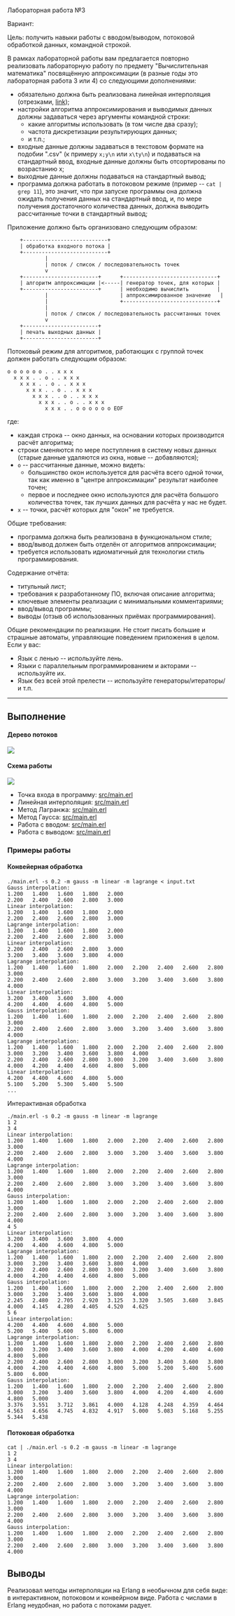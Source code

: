 Лабораторная работа №3

Вариант: 

Цель: получить навыки работы с вводом/выводом, потоковой обработкой данных, командной строкой.

В рамках лабораторной работы вам предлагается повторно реализовать лабораторную работу по предмету "Вычислительная математика" посвящённую аппроксимации (в разные годы это лабораторная работа 3 или 4) со следующими дополнениями:

- обязательно должна быть реализована линейная интерполяция (отрезками, [link](https://en.wikipedia.org/wiki/Linear_interpolation));
- настройки алгоритма аппроксимирования и выводимых данных должны задаваться через аргументы командной строки:
   - какие алгоритмы использовать (в том числе два сразу);
   - частота дискретизации результирующих данных;
   - и т.п.;
- входные данные должны задаваться в текстовом формате на подобии ".csv" (к примеру `x;y\n` или `x\ty\n`) и подаваться на стандартный ввод, входные данные должны быть отсортированы по возрастанию x;
- выходные данные должны подаваться на стандартный вывод;
- программа должна работать в потоковом режиме (пример -- `cat | grep 11`), это значит, что при запуске программы она должна ожидать получения данных на стандартный ввод, и, по мере получения достаточного количества данных, должна выводить рассчитанные точки в стандартный вывод;

Приложение должно быть организовано следующим образом:

```text
    +---------------------------+
    | обработка входного потока |
    +---------------------------+
            |
            | поток / список / последовательность точек
            v
    +------------------------+      +------------------------------+
    | алгоритм аппроксимации |<-----| генератор точек, для которых |
    +------------------------+      | необходимо вычислить         |
            |                       | аппроксимированное значение   |
            |                       +------------------------------+
            |
            | поток / список / последовательность рассчитанных точек
            v
    +------------------------+
    | печать выходных данных |
    +------------------------+
```

Потоковый режим для алгоритмов, работающих с группой точек должен работать следующим образом:

```text
o o o o o o . . x x x
  x x x . . o . . x x x
    x x x . . o . . x x x
      x x x . . o . . x x x
        x x x . . o . . x x x
          x x x . . o . . x x x
            x x x . . o o o o o o EOF
```

где:

- каждая строка -- окно данных, на основании которых производится расчёт алгоритма;
- строки сменяются по мере поступления в систему новых данных (старые данные удаляются из окна, новые -- добавляются);
- `o` -- рассчитанные данные, можно видеть:
   - большинство окон используется для расчёта всего одной точки, так как именно в "центре аппроксимации" результат наиболее точен;
   - первое и последнее окно используются для расчёта большого количества точек, так лучших данных для расчёта у нас не будет.
- `x` -- точки, расчёт которых для "окон" не требуется.

Общие требования:

- программа должна быть реализована в функциональном стиле;
- ввод/вывод должен быть отделён от алгоритмов аппроксимации;
- требуется использовать идиоматичный для технологии стиль программирования.

Содержание отчёта:

- титульный лист;
- требования к разработанному ПО, включая описание алгоритма;
- ключевые элементы реализации с минимальными комментариями;
- ввод/вывод программы;
- выводы (отзыв об использованных приёмах программирования).

Общие рекомендации по реализации. Не стоит писать большие и страшные автоматы, управляющие поведением приложения в целом. Если у вас:

- Язык с ленью -- используйте лень.
- Языки с параллельным программированием и акторами -- используйте их.
- Язык без всей этой прелести -- используйте генераторы/итераторы/и т.п.


---

## Выполнение

#### Дерево потоков
![](img/thread_tree.png)

#### Схема работы
![](img/schema.png)

- Точка входа в программу: [src/main.erl](src/main.erl)
- Линейная интерполяция: [src/main.erl](src/linear.erl)
- Метод Лагранжа: [src/main.erl](src/lagrange.erl)
- Метод Гаусса: [src/main.erl](src/gauss.erl)
- Работа с вводом: [src/main.erl](src/input.erl)
- Работа с выводом: [src/main.erl](src/gauss.erl)

### Примеры работы

#### Конвейерная обработка
```shell
./main.erl -s 0.2 -m gauss -m linear -m lagrange < input.txt
Gauss interpolation:
1.200   1.400   1.600   1.800   2.000
2.200   2.400   2.600   2.800   3.000
Linear interpolation:
1.200   1.400   1.600   1.800   2.000
2.200   2.400   2.600   2.800   3.000
Lagrange interpolation:
1.200   1.400   1.600   1.800   2.000
2.200   2.400   2.600   2.800   3.000
Linear interpolation:
2.200   2.400   2.600   2.800   3.000
3.200   3.400   3.600   3.800   4.000
Lagrange interpolation:
1.200   1.400   1.600   1.800   2.000   2.200   2.400   2.600   2.800   3.000
2.200   2.400   2.600   2.800   3.000   3.200   3.400   3.600   3.800   4.000
Linear interpolation:
3.200   3.400   3.600   3.800   4.000
4.200   4.400   4.600   4.800   5.000
Gauss interpolation:
1.200   1.400   1.600   1.800   2.000   2.200   2.400   2.600   2.800   3.000
2.200   2.400   2.600   2.800   3.000   3.200   3.400   3.600   3.800   4.000
Lagrange interpolation:
1.200   1.400   1.600   1.800   2.000   2.200   2.400   2.600   2.800   3.000   3.200   3.400   3.600   3.800   4.000
2.200   2.400   2.600   2.800   3.000   3.200   3.400   3.600   3.800   4.000   4.200   4.400   4.600   4.800   5.000
Linear interpolation:
4.200   4.400   4.600   4.800   5.000
5.100   5.200   5.300   5.400   5.500
...
```

Интерактивная обработка
```shell
./main.erl -s 0.2 -m gauss -m linear -m lagrange            
1 2
3 4
Linear interpolation:
1.200   1.400   1.600   1.800   2.000   2.200   2.400   2.600   2.800   3.000
2.200   2.400   2.600   2.800   3.000   3.200   3.400   3.600   3.800   4.000
Lagrange interpolation:
1.200   1.400   1.600   1.800   2.000   2.200   2.400   2.600   2.800   3.000
2.200   2.400   2.600   2.800   3.000   3.200   3.400   3.600   3.800   4.000
Gauss interpolation:
1.200   1.400   1.600   1.800   2.000   2.200   2.400   2.600   2.800   3.000
2.200   2.400   2.600   2.800   3.000   3.200   3.400   3.600   3.800   4.000
4 5
Linear interpolation:
3.200   3.400   3.600   3.800   4.000
4.200   4.400   4.600   4.800   5.000
Lagrange interpolation:
1.200   1.400   1.600   1.800   2.000   2.200   2.400   2.600   2.800   3.000   3.200   3.400   3.600   3.800   4.000
2.200   2.400   2.600   2.800   3.000   3.200   3.400   3.600   3.800   4.000   4.200   4.400   4.600   4.800   5.000
Gauss interpolation:
1.200   1.400   1.600   1.800   2.000   2.200   2.400   2.600   2.800   3.000   3.200   3.400   3.600   3.800   4.000
2.245   2.480   2.705   2.920   3.125   3.320   3.505   3.680   3.845   4.000   4.145   4.280   4.405   4.520   4.625
5 6
Linear interpolation:
4.200   4.400   4.600   4.800   5.000
5.200   5.400   5.600   5.800   6.000
Lagrange interpolation:
1.200   1.400   1.600   1.800   2.000   2.200   2.400   2.600   2.800   3.000   3.200   3.400   3.600   3.800   4.000   4.200   4.400   4.600   4.800   5.000
2.200   2.400   2.600   2.800   3.000   3.200   3.400   3.600   3.800   4.000   4.200   4.400   4.600   4.800   5.000   5.200   5.400   5.600   5.800   6.000
Gauss interpolation:
1.200   1.400   1.600   1.800   2.000   2.200   2.400   2.600   2.800   3.000   3.200   3.400   3.600   3.800   4.000   4.200   4.400   4.600   4.800   5.000
3.376   3.551   3.712   3.861   4.000   4.128   4.248   4.359   4.464   4.563   4.656   4.745   4.832   4.917   5.000   5.083   5.168   5.255   5.344   5.438

```

#### Потоковая обработка
```shell
cat | ./main.erl -s 0.2 -m gauss -m linear -m lagrange
1 2
3 4
Linear interpolation:
1.200   1.400   1.600   1.800   2.000   2.200   2.400   2.600   2.800   3.000
2.200   2.400   2.600   2.800   3.000   3.200   3.400   3.600   3.800   4.000
Lagrange interpolation:
1.200   1.400   1.600   1.800   2.000   2.200   2.400   2.600   2.800   3.000
2.200   2.400   2.600   2.800   3.000   3.200   3.400   3.600   3.800   4.000
Gauss interpolation:
1.200   1.400   1.600   1.800   2.000   2.200   2.400   2.600   2.800   3.000
2.200   2.400   2.600   2.800   3.000   3.200   3.400   3.600   3.800   4.000
```

## Выводы

Реализовал методы интерполяции на Erlang в необычном для себя виде: в интерактивном, потоковом и конвейрном виде. Работа с числами в Erlang неудобная, но работа с потоками радует.

